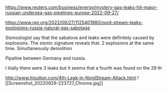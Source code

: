 https://www.reuters.com/business/energy/mystery-gas-leaks-hit-major-russian-undersea-gas-pipelines-europe-2022-09-27/

https://www.npr.org/2022/09/27/1125401980/nord-stream-leaks-explosions-russia-natural-gas-sabotage

Sismoslogist say that the sabatove and leaks were definitely caused by explosions. The sismic signature reveals that.
2 explosions at the same time. 
Simultaneously demolition

Pipeline between Germany and russia.

I itially there were 3 leaks but it seems that a fourth was found on the 29 th

http://www.hisutton.com/4th-Leak-in-NordStream-Attack.html
![[Screenshot_20220929-223727_Chrome.jpg]]

